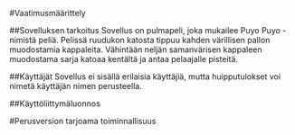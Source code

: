 #Vaatimusmäärittely

##Sovelluksen tarkoitus
Sovellus on pulmapeli, joka mukailee Puyo Puyo -nimistä peliä. Pelissä ruudukon katosta tippuu kahden värillisen pallon muodostamia kappaleita. Vähintään neljän samanvärisen kappaleen muodostama sarja katoaa kentältä ja antaa pelaajalle pisteitä.

##Käyttäjät
Sovellus ei sisällä erilaisia käyttäjiä, mutta huipputulokset voi nimetä käyttäjän nimen perusteella.

##Käyttöliittymäluonnos


#Perusversion tarjoama toiminnallisuus
